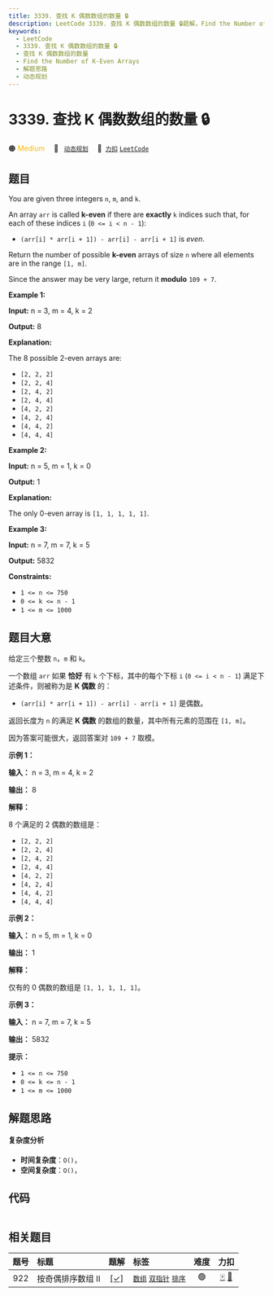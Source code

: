 ```yaml
---
title: 3339. 查找 K 偶数数组的数量 🔒
description: LeetCode 3339. 查找 K 偶数数组的数量 🔒题解，Find the Number of K-Even Arrays，包含解题思路、复杂度分析以及完整的 JavaScript 代码实现。
keywords:
  - LeetCode
  - 3339. 查找 K 偶数数组的数量 🔒
  - 查找 K 偶数数组的数量
  - Find the Number of K-Even Arrays
  - 解题思路
  - 动态规划
---
```


# 3339. 查找 K 偶数数组的数量 🔒

🟠 <font color=#ffb800>Medium</font>&emsp; 🔖&ensp; [`动态规划`](/tag/dynamic-programming.md)&emsp; 🔗&ensp;[`力扣`](https://leetcode.cn/problems/find-the-number-of-k-even-arrays) [`LeetCode`](https://leetcode.com/problems/find-the-number-of-k-even-arrays)

## 题目

You are given three integers `n`, `m`, and `k`.

An array `arr` is called **k-even** if there are **exactly** `k` indices such
that, for each of these indices `i` (`0 <= i < n - 1`):

  * `(arr[i] * arr[i + 1]) - arr[i] - arr[i + 1]` is _even_.

Return the number of possible **k-even** arrays of size `n` where all elements
are in the range `[1, m]`.

Since the answer may be very large, return it **modulo** `109 + 7`.



**Example 1:**

**Input:** n = 3, m = 4, k = 2

**Output:** 8

**Explanation:**

The 8 possible 2-even arrays are:

  * `[2, 2, 2]`
  * `[2, 2, 4]`
  * `[2, 4, 2]`
  * `[2, 4, 4]`
  * `[4, 2, 2]`
  * `[4, 2, 4]`
  * `[4, 4, 2]`
  * `[4, 4, 4]`

**Example 2:**

**Input:** n = 5, m = 1, k = 0

**Output:** 1

**Explanation:**

The only 0-even array is `[1, 1, 1, 1, 1]`.

**Example 3:**

**Input:** n = 7, m = 7, k = 5

**Output:** 5832



**Constraints:**

  * `1 <= n <= 750`
  * `0 <= k <= n - 1`
  * `1 <= m <= 1000`


## 题目大意

给定三个整数 `n`，`m` 和 `k`。

一个数组 `arr` 如果 **恰好**  有 `k` 个下标，其中的每个下标 `i` (`0 <= i < n - 1`) 满足下述条件，则被称为是
**K 偶数** 的：

  * `(arr[i] * arr[i + 1]) - arr[i] - arr[i + 1]` 是偶数。

返回长度为 `n` 的满足 **K 偶数** 的数组的数量，其中所有元素的范围在 `[1, m]`。

因为答案可能很大，返回答案对 `109 + 7` 取模。



**示例 1：**

**输入：** n = 3, m = 4, k = 2

**输出：** 8

**解释：**

8 个满足的 2 偶数的数组是：

  * `[2, 2, 2]`
  * `[2, 2, 4]`
  * `[2, 4, 2]`
  * `[2, 4, 4]`
  * `[4, 2, 2]`
  * `[4, 2, 4]`
  * `[4, 4, 2]`
  * `[4, 4, 4]`

**示例 2：**

**输入：** n = 5, m = 1, k = 0

**输出：** 1

**解释：**

仅有的 0 偶数的数组是 `[1, 1, 1, 1, 1]`。

**示例 3：**

**输入：** n = 7, m = 7, k = 5

**输出：** 5832



**提示：**

  * `1 <= n <= 750`
  * `0 <= k <= n - 1`
  * `1 <= m <= 1000`


## 解题思路

#### 复杂度分析

- **时间复杂度**：`O()`，
- **空间复杂度**：`O()`，

## 代码

```javascript

```

## 相关题目

<!-- prettier-ignore -->
| 题号 | 标题 | 题解 | 标签 | 难度 | 力扣 |
| :------: | :------ | :------: | :------ | :------: | :------: |
| 922 | 按奇偶排序数组 II | [[✓]](/problem/0922.md) |  [`数组`](/tag/array.md) [`双指针`](/tag/two-pointers.md) [`排序`](/tag/sorting.md) | 🟢 | [🀄️](https://leetcode.cn/problems/sort-array-by-parity-ii) [🔗](https://leetcode.com/problems/sort-array-by-parity-ii) |